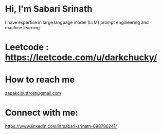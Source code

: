 
# Hi, I'm Sabari Srinath

I have expertise in large language model (LLM) prompt engineering and machine learning

# Leetcode : https://leetcode.com/u/darkchucky/

# How to reach me 
zapakcloutfrost@gmail.com

# Connect with me:
https://www.linkedin.com/in/sabari-srinath-698786241/
